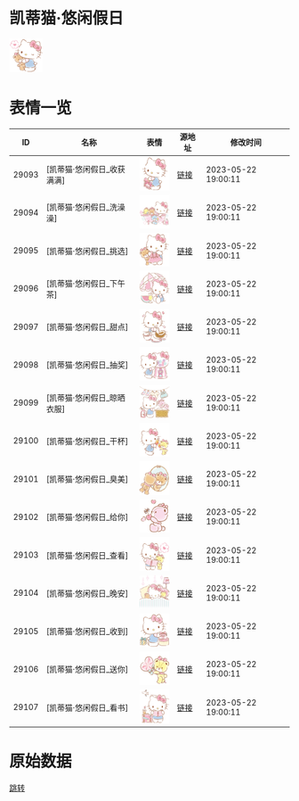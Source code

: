 # 凯蒂猫·悠闲假日

<img src="./cover.png" height="60" alt="cover" />

# 表情一览

|ID|名称|表情|源地址|修改时间|
|----|----|----|----|----|
|29093|[凯蒂猫·悠闲假日_收获满满]|<img src="./pic/029093_%5B凯蒂猫·悠闲假日_收获满满%5D.png" height="60" alt="收获满满"/>|[链接](https://i0.hdslb.com/bfs/garb/f5e941cde55a461a0f0439ef2ebd5f739ee0f6d2.png)|2023-05-22 19:00:11|
|29094|[凯蒂猫·悠闲假日_洗澡澡]|<img src="./pic/029094_%5B凯蒂猫·悠闲假日_洗澡澡%5D.png" height="60" alt="洗澡澡"/>|[链接](https://i0.hdslb.com/bfs/garb/8b1f1448843d1201fe1348f2ec3c3b61a6e99b2c.png)|2023-05-22 19:00:11|
|29095|[凯蒂猫·悠闲假日_挑选]|<img src="./pic/029095_%5B凯蒂猫·悠闲假日_挑选%5D.png" height="60" alt="挑选"/>|[链接](https://i0.hdslb.com/bfs/garb/fb8a2ad1980c9bae081b0b6d02ecadeb64299b24.png)|2023-05-22 19:00:11|
|29096|[凯蒂猫·悠闲假日_下午茶]|<img src="./pic/029096_%5B凯蒂猫·悠闲假日_下午茶%5D.png" height="60" alt="下午茶"/>|[链接](https://i0.hdslb.com/bfs/garb/9cd3e82991f8a5771dd139b3c8c4fc56958a2238.png)|2023-05-22 19:00:11|
|29097|[凯蒂猫·悠闲假日_甜点]|<img src="./pic/029097_%5B凯蒂猫·悠闲假日_甜点%5D.png" height="60" alt="甜点"/>|[链接](https://i0.hdslb.com/bfs/garb/bde4f0be953af19265cf9bae3b251f13b83d7a20.png)|2023-05-22 19:00:11|
|29098|[凯蒂猫·悠闲假日_抽奖]|<img src="./pic/029098_%5B凯蒂猫·悠闲假日_抽奖%5D.png" height="60" alt="抽奖"/>|[链接](https://i0.hdslb.com/bfs/garb/3b441879f701193d3a2a9d690869433a1878233c.png)|2023-05-22 19:00:11|
|29099|[凯蒂猫·悠闲假日_晾晒衣服]|<img src="./pic/029099_%5B凯蒂猫·悠闲假日_晾晒衣服%5D.png" height="60" alt="晾晒衣服"/>|[链接](https://i0.hdslb.com/bfs/garb/0189c4ce985c7b539b510c8c239e5efd1c401a64.png)|2023-05-22 19:00:11|
|29100|[凯蒂猫·悠闲假日_干杯]|<img src="./pic/029100_%5B凯蒂猫·悠闲假日_干杯%5D.png" height="60" alt="干杯"/>|[链接](https://i0.hdslb.com/bfs/garb/a1ed5ba1d2da15d22858873ef7e689953e55bb6b.png)|2023-05-22 19:00:11|
|29101|[凯蒂猫·悠闲假日_臭美]|<img src="./pic/029101_%5B凯蒂猫·悠闲假日_臭美%5D.png" height="60" alt="臭美"/>|[链接](https://i0.hdslb.com/bfs/garb/cf4706cbc7e70b019eeee0dc5aaf3b31563cb291.png)|2023-05-22 19:00:11|
|29102|[凯蒂猫·悠闲假日_给你]|<img src="./pic/029102_%5B凯蒂猫·悠闲假日_给你%5D.png" height="60" alt="给你"/>|[链接](https://i0.hdslb.com/bfs/garb/eec128c8ef251eb9a83d41bad71386055436fb89.png)|2023-05-22 19:00:11|
|29103|[凯蒂猫·悠闲假日_查看]|<img src="./pic/029103_%5B凯蒂猫·悠闲假日_查看%5D.png" height="60" alt="查看"/>|[链接](https://i0.hdslb.com/bfs/garb/f3f4d3acfe382a89959bb417df2ed56cffc6d304.png)|2023-05-22 19:00:11|
|29104|[凯蒂猫·悠闲假日_晚安]|<img src="./pic/029104_%5B凯蒂猫·悠闲假日_晚安%5D.png" height="60" alt="晚安"/>|[链接](https://i0.hdslb.com/bfs/garb/9f4f973751a54b59047337012d6cb433db5d9006.png)|2023-05-22 19:00:11|
|29105|[凯蒂猫·悠闲假日_收到]|<img src="./pic/029105_%5B凯蒂猫·悠闲假日_收到%5D.png" height="60" alt="收到"/>|[链接](https://i0.hdslb.com/bfs/garb/214aa4c3d2edd5fc062980bcac6dc3103b31486b.png)|2023-05-22 19:00:11|
|29106|[凯蒂猫·悠闲假日_送你]|<img src="./pic/029106_%5B凯蒂猫·悠闲假日_送你%5D.png" height="60" alt="送你"/>|[链接](https://i0.hdslb.com/bfs/garb/d1f0581b1a35adaa0c73da9d784df0b2b23d5ef5.png)|2023-05-22 19:00:11|
|29107|[凯蒂猫·悠闲假日_看书]|<img src="./pic/029107_%5B凯蒂猫·悠闲假日_看书%5D.png" height="60" alt="看书"/>|[链接](https://i0.hdslb.com/bfs/garb/014c315fc1f398cd3393ec075ea25004eb418545.png)|2023-05-22 19:00:11|

# 原始数据

[跳转](./raw.json)

